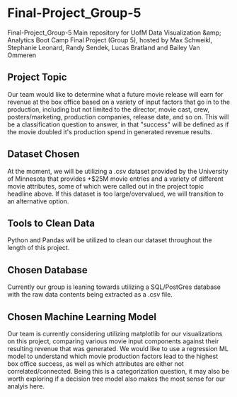 # Final-Project_Group-5
Final-Project_Group-5 Main repository for UofM Data Visualization &amp;amp; Analytics Boot Camp Final Project (Group 5), hosted by Max Schweikl, Stephanie Leonard, Randy Sendek, Lucas Bratland and Bailey Van Ommeren

## Project Topic
Our team would like to determine what a future movie release will earn for revenue at the box office based on a variety of input factors that go in to the production, including but not limited to the director, movie cast, crew, posters/marketing, production companies, release date, and so on.  This will be a classification question to answer, in that "success" will be defined as if the movie doubled it's production spend in generated revenue results.

## Dataset Chosen
At the moment, we will be utilizing a .csv dataset provided by the University of Minnesota that provides +$25M movie entries and a variety of different movie attributes, some of which were called out in the project topic headline above.  If this dataset is too large/overvalued, we will transition to an alternative option.

## Tools to Clean Data
Python and Pandas will be utilized to clean our dataset throughout the length of this project.

## Chosen Database
Currently our group is leaning towards utilizing a SQL/PostGres database with the raw data contents being extracted as a .csv file.

## Chosen Machine Learning Model
Our team is currently considering utilizing matplotlib for our visualizations on this project, comparing various movie input components against their resulting revenue that was generated.  We would like to use a regression ML model to understand which movie production factors lead to the highest box office success, as well as which attributes are either not correlated/connected.  Being this is a categorization question, it may also be worth exploring if a decision tree model also makes the most sense for our analyis here.
